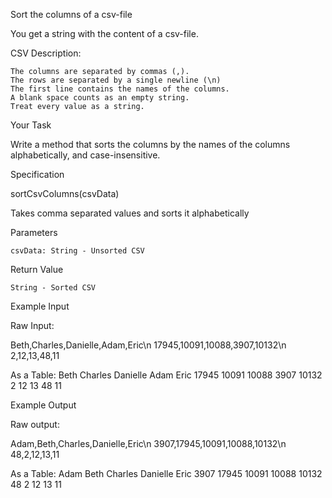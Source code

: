 Sort the columns of a csv-file

You get a string with the content of a csv-file.

CSV Description:

    The columns are separated by commas (,).
    The rows are separated by a single newline (\n)
    The first line contains the names of the columns.
    A blank space counts as an empty string.
    Treat every value as a string.

Your Task

Write a method that sorts the columns by the names of the columns alphabetically, and case-insensitive.

Specification

sortCsvColumns(csvData)

Takes comma separated values and sorts it alphabetically

Parameters

    csvData: String - Unsorted CSV

Return Value

    String - Sorted CSV

Example Input

Raw Input:

Beth,Charles,Danielle,Adam,Eric\n
17945,10091,10088,3907,10132\n
2,12,13,48,11

As a Table:
Beth 	Charles 	Danielle 	Adam 	Eric
17945 	10091 	    10088 	    3907 	10132
2 	    12 	        13 	        48 	    11

Example Output

Raw output:

Adam,Beth,Charles,Danielle,Eric\n
3907,17945,10091,10088,10132\n
48,2,12,13,11

As a Table:
Adam 	Beth 	Charles 	Danielle 	Eric
3907 	17945 	10091 	    10088 	    10132
48 	    2 	    12 	        13 	        11
